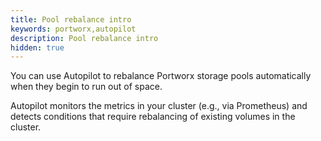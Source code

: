 ```yaml
---
title: Pool rebalance intro
keywords: portworx,autopilot 
description: Pool rebalance intro
hidden: true
---
```


You can use Autopilot to rebalance Portworx storage pools automatically when they begin to run out of space. 

Autopilot monitors the metrics in your cluster (e.g., via Prometheus) and detects conditions that require rebalancing of existing volumes in the cluster.
